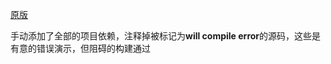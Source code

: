 [原版](https://github.com/BruceEckel/OnJava8-Examples.git)

手动添加了全部的项目依赖，注释掉被标记为**will compile error**的源码，这些是有意的错误演示，但阻碍的构建通过
